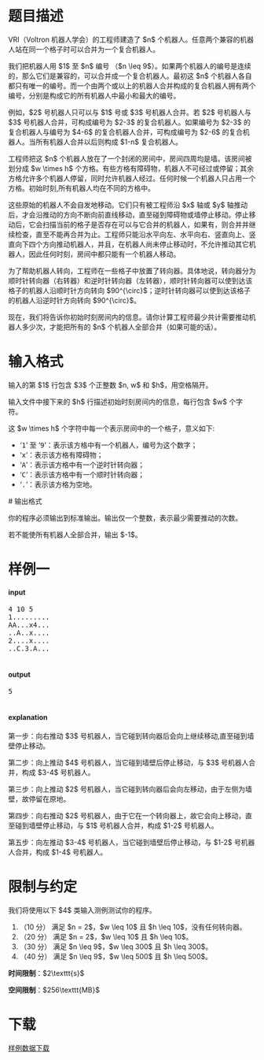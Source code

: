 # 题目描述

<p>VRI（Voltron 机器人学会）的工程师建造了 $n$ 个机器人。任意两个兼容的机器人站在同一个格子时可以合并为一个复合机器人。</p>
<p>我们把机器人用 $1$ 至 $n$ 编号 （$n \leq 9$）。如果两个机器人的编号是连续的，那么它们是兼容的，可以合并成一个复合机器人。最初这 $n$ 个机器人各自都只有唯一的编号。而一个由两个或以上的机器人合并构成的复合机器人拥有两个编号，分别是构成它的所有机器人中最小和最大的编号。</p>
<p>例如，$2$ 号机器人只可以与 $1$ 号或 $3$ 号机器人合并。若 $2$ 号机器人与 $3$ 号机器人合并，可构成编号为 $2-3$ 的复合机器人。如果编号为 $2-3$ 的复合机器人与编号为 $4-6$ 的复合机器人合并，可构成编号为 $2-6$ 的复合机器人。当所有机器人合并以后则构成 $1-n$ 复合机器人。</p>
<p>工程师把这 $n$ 个机器人放在了一个封闭的房间中，房间四周均是墙。该房间被划分成 $w \times h$ 个方格。有些方格有障碍物，机器人不可经过或停留；其余方格允许多个机器人停留，同时允许机器人经过。任何时候一个机器人只占用一个方格。初始时刻,所有机器人均在不同的方格中。</p>
<p>这些原始的机器人不会自发地移动。它们只有被工程师沿 $x$ 轴或 $y$ 轴推动后，才会沿推动的方向不断向前直线移动，直至碰到障碍物或墙停止移动。停止移动后，它会扫描当前的格子是否存在可以与它合并的机器人，如果有，则合并并继续检查，直至不能再合并为止。工程师只能沿水平向左、水平向右、竖直向上、竖直向下四个方向推动机器人，并且，在机器人尚未停止移动时，不允许推动其它机器人，因此任何时刻，房间中都只能有一个机器人移动。</p>
<p>为了帮助机器人转向，工程师在一些格子中放置了转向器。具体地说，转向器分为顺时针转向器（右转器）和逆时针转向器（左转器），顺时针转向器可以使到达该格子的机器人沿顺时针方向转向 $90^{\circ}$；逆时针转向器可以使到达该格子的机器人沿逆时针方向转向 $90^{\circ}$。</p>
<p>现在，我们将告诉你初始时刻房间内的信息。请你计算工程师最少共计需要推动机器人多少次，才能把所有的 $n$ 个机器人全部合并（如果可能的话）。</p>

# 输入格式


<p>输入的第 $1$ 行包含 $3$ 个正整数 $n, w$ 和 $h$，用空格隔开。</p>
<p>输入文件中接下来的 $h$ 行描述初始时刻房间内的信息，每行包含 $w$ 个字符。</p>
<p>这 $w \times h$ 个字符中每一个表示房间中的一个格子，意义如下:</p>
<ul><li>‘<samp>1</samp>’ 至 ‘<samp>9</samp>’：表示该方格中有一个机器人，编号为这个数字；</li>
<li>‘<samp>x</samp>’：表示该方格有障碍物；</li>
<li>‘<samp>A</samp>’：表示该方格中有一个逆时针转向器；</li>
<li>‘<samp>C</samp>’：表示该方格中有一个顺时针转向器；</li>
<li>‘<samp>.</samp>’：表示该方格为空地。</li>
</ul>
# 输出格式


<p>你的程序必须输出到标准输出。输出仅一个整数，表示最少需要推动的次数。</p>
<p>若不能使所有机器人全部合并，输出 $-1$。</p>

# 样例一


<h4>input</h4>
<pre>4 10 5
1.........
AA...x4...
..A..x....
2....x....
..C.3.A...

</pre>

<h4>output</h4>
<pre>5

</pre>

<h4>explanation</h4>
<p>第一步：向右推动 $3$ 号机器人，当它碰到转向器后会向上继续移动,直至碰到墙壁停止移动。</p>
<p>第二步：向上推动 $4$ 号机器人，当它碰到墙壁后停止移动，与 $3$ 号机器人合并，构成 $3-4$ 号机器人。</p>
<p>第三步：向上推动 $2$ 号机器人，当它碰到转向器后会向左移动，由于左侧为墙壁，故停留在原地。</p>
<p>第四步：向右推动 $2$ 号机器人，由于它在一个转向器上，故它会向上移动，直至碰到墙壁停止移动，与 $1$ 号机器人合并，构成 $1-2$ 号机器人。</p>
<p>第五步：向左推动 $3-4$ 号机器人，当它碰到墙壁后停止移动，与 $1-2$ 号机器人合并，构成 $1-4$ 号机器人。</p>

# 限制与约定


<p>我们将使用以下 $4$ 类输入测例测试你的程序。</p>
<ol><li>（10 分） 满足 $n = 2$，$w \leq 10$ 且 $h \leq 10$，没有任何转向器。</li>
<li>（20 分） 满足 $n = 2$，$w \leq 10$ 且 $h \leq 10$。</li>
<li>（30 分） 满足 $n \leq 9$，$w \leq 300$ 且 $h \leq 300$。</li>
<li>（40 分） 满足 $n \leq 9$，$w \leq 500$ 且 $h \leq 500$。</li>
</ol><p><strong>时间限制</strong>：$2\texttt{s}$</p>
<p><strong>空间限制</strong>：$256\texttt{MB}$</p>

# 下载


<p><a href="/download.php?type=problem&amp;id=107">样例数据下载</a></p>
